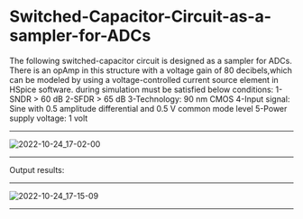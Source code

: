 # Switched-Capacitor-Circuit-as-a-sampler-for-ADCs

The following switched-capacitor circuit is designed as a sampler for ADCs. There is an opAmp in this structure with a voltage gain of 80 decibels,which can be modeled by using a voltage-controlled current source element in HSpice software.
during simulation must be satisfied below conditions:
1-SNDR > 60 dB
2-SFDR > 65 dB
3-Technology: 90 nm CMOS
4-Input signal: Sine with 0.5 amplitude differential and 0.5 V common mode level
5-Power supply voltage: 1 volt
________________
![2022-10-24_17-02-00](https://user-images.githubusercontent.com/115939486/197539045-381171ba-4272-4de9-84f5-28dd6f006703.jpg)
_____
Output results:
____
![2022-10-24_17-15-09](https://user-images.githubusercontent.com/115939486/197540724-ea0430a6-6edd-471a-aad4-f124a307c8a7.jpg)
_____
